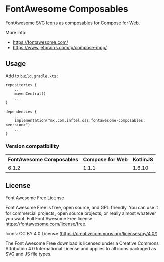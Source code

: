 # FontAwesome Composables

FontAwesome SVG Icons as composables for Compose for Web.

More info:

- https://fontawesome.com/
- https://www.jetbrains.com/lp/compose-mpp/

## Usage

Add to `build.gradle.kts`:

```
repositories {
    ...
    mavenCentral()
    ...
}

dependencies {
    ...
    implementation("mx.com.inftel.oss:fontawesome-composables:<version>")
    ...
}
```

### Version compatibility

| FontAwesome Composables | Compose for Web | KotlinJS |
|-------------------------|-----------------|----------|
| 6.1.2                   | 1.1.1           | 1.6.10   |

## License

Font Awesome Free License

Font Awesome Free is free, open source, and GPL friendly. You can use it for
commercial projects, open source projects, or really almost whatever you want.
Full Font Awesome Free license: https://fontawesome.com/license/free.

Icons: CC BY 4.0 License (https://creativecommons.org/licenses/by/4.0/)

The Font Awesome Free download is licensed under a Creative Commons
Attribution 4.0 International License and applies to all icons packaged
as SVG and JS file types.
